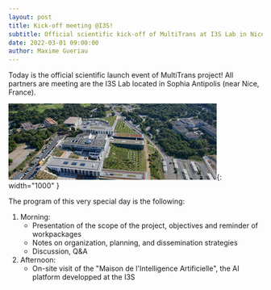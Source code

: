 ```yaml
---
layout: post
title: Kick-off meeting @I3S!
subtitle: Official scientific kick-off of MultiTrans at I3S Lab in Nice!
date: 2022-03-01 09:00:00
author: Maxime Gueriau
---
```

Today is the official scientific launch event of MultiTrans project! 
All partners are meeting are the I3S Lab located in Sophia Antipolis (near Nice, France).


![Aerial view of the campus where I3S is located](/img/posts/I3S_site.png){: width="1000" }


The program of this very special day is the following:
1. Morning:
	- Presentation of the scope of the project, objectives and reminder of workpackages
	- Notes on organization, planning, and dissemination strategies 
	- Discussion, Q&A
2. Afternoon:
	- On-site visit of the "Maison de l'Intelligence Artificielle", the AI platform developped at the I3S
  
  
